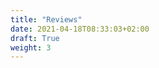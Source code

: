 ```yaml
---
title: "Reviews"
date: 2021-04-18T08:33:03+02:00
draft: True
weight: 3
---
```


<script type="text/javascript" src="https://cdn.pydata.org/bokeh/release/bokeh-1.4.0.min.js"></script>
<script type="text/javascript">
            Bokeh.set_log_level("info");
</script>
<div class="bk-root" id="6da644ca-8642-4243-83c5-58873996170b" data-root-id="1158"></div>
<script type="application/json" id="1735">
          {"0ba1bf25-f3af-4c5d-a1a0-99f51833266d":{"roots":{"references":[{"attributes":{"callback":null,"factors":["Bars","Breakfast &amp; Brunch","Buffets","Burgers","Cafes","Coffee &amp; Tea","Diners","Fast Food","Food","Nightlife","Pizza","Salad","Sandwiches","Steakhouses","Sushi Bars","Vegetarian","Wine Bars"]},"id":"1044","type":"FactorRange"},{"attributes":{"bottom_units":"screen","fill_alpha":{"value":0.5},"fill_color":{"value":"lightgrey"},"left_units":"screen","level":"overlay","line_alpha":{"value":1.0},"line_color":{"value":"black"},"line_dash":[4,4],"line_width":{"value":2},"render_mode":"css","right_units":"screen","top_units":"screen"},"id":"1190","type":"BoxAnnotation"},{"attributes":{"callback":null,"start":0},"id":"1046","type":"DataRange1d"},{"attributes":{"below":[{"id":"1052","type":"CategoricalAxis"}],"center":[{"id":"1055","type":"Grid"},{"id":"1060","type":"Grid"}],"left":[{"id":"1056","type":"LinearAxis"}],"plot_height":300,"renderers":[{"id":"1077","type":"GlyphRenderer"}],"title":{"id":"1042","type":"Title"},"toolbar":{"id":"1067","type":"Toolbar"},"toolbar_location":null,"x_range":{"id":"1044","type":"FactorRange"},"x_scale":{"id":"1048","type":"CategoricalScale"},"y_range":{"id":"1046","type":"DataRange1d"},"y_scale":{"id":"1050","type":"LinearScale"}},"id":"1041","subtype":"Figure","type":"Plot"},{"attributes":{},"id":"1189","type":"UnionRenderers"},{"attributes":{"active_drag":"auto","active_inspect":"auto","active_multi":null,"active_scroll":"auto","active_tap":"auto","tools":[{"id":"1100","type":"PanTool"},{"id":"1101","type":"WheelZoomTool"},{"id":"1102","type":"BoxZoomTool"},{"id":"1103","type":"SaveTool"},{"id":"1104","type":"ResetTool"},{"id":"1105","type":"HelpTool"}]},"id":"1106","type":"Toolbar"},{"attributes":{},"id":"1164","type":"CategoricalTickFormatter"},{"attributes":{"callback":null,"tabs":[{"id":"1040","type":"Panel"},{"id":"1079","type":"Panel"},{"id":"1118","type":"Panel"},{"id":"1157","type":"Panel"}]},"id":"1158","type":"Tabs"},{"attributes":{},"id":"1105","type":"HelpTool"},{"attributes":{"fill_alpha":{"value":0.1},"fill_color":{"value":"#1f77b4"},"line_alpha":{"value":0.1},"line_color":{"value":"#1f77b4"},"top":{"field":"top"},"width":{"value":0.7},"x":{"field":"x"}},"id":"1115","type":"VBar"},{"attributes":{"source":{"id":"1035","type":"ColumnDataSource"}},"id":"1039","type":"CDSView"},{"attributes":{},"id":"1182","type":"Selection"},{"attributes":{"source":{"id":"1152","type":"ColumnDataSource"}},"id":"1156","type":"CDSView"},{"attributes":{},"id":"1104","type":"ResetTool"},{"attributes":{"source":{"id":"1113","type":"ColumnDataSource"}},"id":"1117","type":"CDSView"},{"attributes":{},"id":"1103","type":"SaveTool"},{"attributes":{"below":[{"id":"1091","type":"CategoricalAxis"}],"center":[{"id":"1094","type":"Grid"},{"id":"1099","type":"Grid"}],"left":[{"id":"1095","type":"LinearAxis"}],"plot_height":300,"renderers":[{"id":"1116","type":"GlyphRenderer"}],"title":{"id":"1081","type":"Title"},"toolbar":{"id":"1106","type":"Toolbar"},"toolbar_location":null,"x_range":{"id":"1083","type":"FactorRange"},"x_scale":{"id":"1087","type":"CategoricalScale"},"y_range":{"id":"1085","type":"DataRange1d"},"y_scale":{"id":"1089","type":"LinearScale"}},"id":"1080","subtype":"Figure","type":"Plot"},{"attributes":{"overlay":{"id":"1187","type":"BoxAnnotation"}},"id":"1102","type":"BoxZoomTool"},{"attributes":{"source":{"id":"1074","type":"ColumnDataSource"}},"id":"1078","type":"CDSView"},{"attributes":{"fill_color":{"value":"lightblue"},"line_color":{"value":"lightblue"},"top":{"field":"top"},"width":{"value":0.7},"x":{"field":"x"}},"id":"1075","type":"VBar"},{"attributes":{},"id":"1027","type":"HelpTool"},{"attributes":{},"id":"1101","type":"WheelZoomTool"},{"attributes":{},"id":"1144","type":"HelpTool"},{"attributes":{},"id":"1186","type":"UnionRenderers"},{"attributes":{},"id":"1100","type":"PanTool"},{"attributes":{},"id":"1026","type":"ResetTool"},{"attributes":{},"id":"1172","type":"CategoricalTickFormatter"},{"attributes":{"data_source":{"id":"1113","type":"ColumnDataSource"},"glyph":{"id":"1114","type":"VBar"},"hover_glyph":null,"muted_glyph":null,"nonselection_glyph":{"id":"1115","type":"VBar"},"selection_glyph":null,"view":{"id":"1117","type":"CDSView"}},"id":"1116","type":"GlyphRenderer"},{"attributes":{},"id":"1143","type":"ResetTool"},{"attributes":{},"id":"1025","type":"SaveTool"},{"attributes":{},"id":"1188","type":"Selection"},{"attributes":{"data_source":{"id":"1074","type":"ColumnDataSource"},"glyph":{"id":"1075","type":"VBar"},"hover_glyph":null,"muted_glyph":null,"nonselection_glyph":{"id":"1076","type":"VBar"},"selection_glyph":null,"view":{"id":"1078","type":"CDSView"}},"id":"1077","type":"GlyphRenderer"},{"attributes":{},"id":"1142","type":"SaveTool"},{"attributes":{"overlay":{"id":"1181","type":"BoxAnnotation"}},"id":"1024","type":"BoxZoomTool"},{"attributes":{"bottom_units":"screen","fill_alpha":{"value":0.5},"fill_color":{"value":"lightgrey"},"left_units":"screen","level":"overlay","line_alpha":{"value":1.0},"line_color":{"value":"black"},"line_dash":[4,4],"line_width":{"value":2},"render_mode":"css","right_units":"screen","top_units":"screen"},"id":"1187","type":"BoxAnnotation"},{"attributes":{},"id":"1066","type":"HelpTool"},{"attributes":{"overlay":{"id":"1190","type":"BoxAnnotation"}},"id":"1141","type":"BoxZoomTool"},{"attributes":{},"id":"1023","type":"WheelZoomTool"},{"attributes":{},"id":"1065","type":"ResetTool"},{"attributes":{},"id":"1140","type":"WheelZoomTool"},{"attributes":{},"id":"1022","type":"PanTool"},{"attributes":{"data_source":{"id":"1035","type":"ColumnDataSource"},"glyph":{"id":"1036","type":"VBar"},"hover_glyph":null,"muted_glyph":null,"nonselection_glyph":{"id":"1037","type":"VBar"},"selection_glyph":null,"view":{"id":"1039","type":"CDSView"}},"id":"1038","type":"GlyphRenderer"},{"attributes":{"formatter":{"id":"1174","type":"BasicTickFormatter"},"major_tick_line_color":{"value":null},"minor_tick_line_color":{"value":null},"ticker":{"id":"1096","type":"BasicTicker"}},"id":"1095","type":"LinearAxis"},{"attributes":{},"id":"1064","type":"SaveTool"},{"attributes":{},"id":"1139","type":"PanTool"},{"attributes":{"dimension":1,"ticker":{"id":"1096","type":"BasicTicker"}},"id":"1099","type":"Grid"},{"attributes":{"data_source":{"id":"1152","type":"ColumnDataSource"},"glyph":{"id":"1153","type":"VBar"},"hover_glyph":null,"muted_glyph":null,"nonselection_glyph":{"id":"1154","type":"VBar"},"selection_glyph":null,"view":{"id":"1156","type":"CDSView"}},"id":"1155","type":"GlyphRenderer"},{"attributes":{"overlay":{"id":"1184","type":"BoxAnnotation"}},"id":"1063","type":"BoxZoomTool"},{"attributes":{"grid_line_color":null,"ticker":{"id":"1092","type":"CategoricalTicker"}},"id":"1094","type":"Grid"},{"attributes":{"fill_alpha":{"value":0.1},"fill_color":{"value":"#1f77b4"},"line_alpha":{"value":0.1},"line_color":{"value":"#1f77b4"},"top":{"field":"top"},"width":{"value":0.7},"x":{"field":"x"}},"id":"1037","type":"VBar"},{"attributes":{"active_drag":"auto","active_inspect":"auto","active_multi":null,"active_scroll":"auto","active_tap":"auto","tools":[{"id":"1139","type":"PanTool"},{"id":"1140","type":"WheelZoomTool"},{"id":"1141","type":"BoxZoomTool"},{"id":"1142","type":"SaveTool"},{"id":"1143","type":"ResetTool"},{"id":"1144","type":"HelpTool"}]},"id":"1145","type":"Toolbar"},{"attributes":{},"id":"1062","type":"WheelZoomTool"},{"attributes":{},"id":"1092","type":"CategoricalTicker"},{"attributes":{},"id":"1096","type":"BasicTicker"},{"attributes":{},"id":"1061","type":"PanTool"},{"attributes":{"bottom_units":"screen","fill_alpha":{"value":0.5},"fill_color":{"value":"lightgrey"},"left_units":"screen","level":"overlay","line_alpha":{"value":1.0},"line_color":{"value":"black"},"line_dash":[4,4],"line_width":{"value":2},"render_mode":"css","right_units":"screen","top_units":"screen"},"id":"1181","type":"BoxAnnotation"},{"attributes":{"formatter":{"id":"1172","type":"CategoricalTickFormatter"},"major_label_orientation":"vertical","major_tick_line_color":{"value":null},"ticker":{"id":"1092","type":"CategoricalTicker"}},"id":"1091","type":"CategoricalAxis"},{"attributes":{"child":{"id":"1041","subtype":"Figure","type":"Plot"},"title":"Type of restaurant"},"id":"1079","type":"Panel"},{"attributes":{"align":"center","text":"Fake reviews by stars","text_font_size":{"value":"13pt"}},"id":"1003","type":"Title"},{"attributes":{},"id":"1185","type":"Selection"},{"attributes":{"formatter":{"id":"1166","type":"BasicTickFormatter"},"major_tick_line_color":{"value":null},"minor_tick_line_color":{"value":null},"ticker":{"id":"1018","type":"BasicTicker"}},"id":"1017","type":"LinearAxis"},{"attributes":{},"id":"1089","type":"LinearScale"},{"attributes":{"active_drag":"auto","active_inspect":"auto","active_multi":null,"active_scroll":"auto","active_tap":"auto","tools":[{"id":"1061","type":"PanTool"},{"id":"1062","type":"WheelZoomTool"},{"id":"1063","type":"BoxZoomTool"},{"id":"1064","type":"SaveTool"},{"id":"1065","type":"ResetTool"},{"id":"1066","type":"HelpTool"}]},"id":"1067","type":"Toolbar"},{"attributes":{"callback":null,"data":{"top":[20.797218839054498,20.33959906141604,16.738218849840255,18.66503263316898,16.890929802078883,18.13324727481354,15.535341914143958,15.484303215926493,18.798252966868134,20.366000156379947,23.11402328888206,17.9373491988204,18.45377523050087,22.78799940716902,23.366234436487968,17.013662435826685,22.80720957384705],"x":["Bars","Breakfast &amp; Brunch","Buffets","Burgers","Cafes","Coffee &amp; Tea","Diners","Fast Food","Food","Nightlife","Pizza","Salad","Sandwiches","Steakhouses","Sushi Bars","Vegetarian","Wine Bars"]},"selected":{"id":"1182","type":"Selection"},"selection_policy":{"id":"1183","type":"UnionRenderers"}},"id":"1074","type":"ColumnDataSource"},{"attributes":{},"id":"1183","type":"UnionRenderers"},{"attributes":{"dimension":1,"ticker":{"id":"1018","type":"BasicTicker"}},"id":"1021","type":"Grid"},{"attributes":{"fill_alpha":{"value":0.1},"fill_color":{"value":"#1f77b4"},"line_alpha":{"value":0.1},"line_color":{"value":"#1f77b4"},"top":{"field":"top"},"width":{"value":0.7},"x":{"field":"x"}},"id":"1076","type":"VBar"},{"attributes":{},"id":"1180","type":"UnionRenderers"},{"attributes":{"active_drag":"auto","active_inspect":"auto","active_multi":null,"active_scroll":"auto","active_tap":"auto","tools":[{"id":"1022","type":"PanTool"},{"id":"1023","type":"WheelZoomTool"},{"id":"1024","type":"BoxZoomTool"},{"id":"1025","type":"SaveTool"},{"id":"1026","type":"ResetTool"},{"id":"1027","type":"HelpTool"}]},"id":"1028","type":"Toolbar"},{"attributes":{"formatter":{"id":"1178","type":"BasicTickFormatter"},"major_tick_line_color":{"value":null},"minor_tick_line_color":{"value":null},"ticker":{"id":"1135","type":"BasicTicker"}},"id":"1134","type":"LinearAxis"},{"attributes":{"below":[{"id":"1130","type":"CategoricalAxis"}],"center":[{"id":"1133","type":"Grid"},{"id":"1138","type":"Grid"}],"left":[{"id":"1134","type":"LinearAxis"}],"plot_height":300,"renderers":[{"id":"1155","type":"GlyphRenderer"}],"title":{"id":"1120","type":"Title"},"toolbar":{"id":"1145","type":"Toolbar"},"toolbar_location":null,"x_range":{"id":"1122","type":"FactorRange"},"x_scale":{"id":"1126","type":"CategoricalScale"},"y_range":{"id":"1124","type":"DataRange1d"},"y_scale":{"id":"1128","type":"LinearScale"}},"id":"1119","subtype":"Figure","type":"Plot"},{"attributes":{"callback":null,"factors":["1.0","1.5","2.0","2.5","3.0","3.5","4.0","4.5","5.0"]},"id":"1005","type":"FactorRange"},{"attributes":{"ticker":{"id":"1014","type":"CategoricalTicker"}},"id":"1016","type":"Grid"},{"attributes":{"align":"center","text":"Fake reviews by type of restaurant","text_font_size":{"value":"13pt"}},"id":"1042","type":"Title"},{"attributes":{"dimension":1,"ticker":{"id":"1135","type":"BasicTicker"}},"id":"1138","type":"Grid"},{"attributes":{},"id":"1087","type":"CategoricalScale"},{"attributes":{"callback":null,"start":0},"id":"1085","type":"DataRange1d"},{"attributes":{"fill_alpha":{"value":0.1},"fill_color":{"value":"#1f77b4"},"line_alpha":{"value":0.1},"line_color":{"value":"#1f77b4"},"top":{"field":"top"},"width":{"value":0.7},"x":{"field":"x"}},"id":"1154","type":"VBar"},{"attributes":{},"id":"1014","type":"CategoricalTicker"},{"attributes":{"grid_line_color":null,"ticker":{"id":"1131","type":"CategoricalTicker"}},"id":"1133","type":"Grid"},{"attributes":{},"id":"1018","type":"BasicTicker"},{"attributes":{"formatter":{"id":"1164","type":"CategoricalTickFormatter"},"major_tick_line_color":{"value":null},"ticker":{"id":"1014","type":"CategoricalTicker"}},"id":"1013","type":"CategoricalAxis"},{"attributes":{"formatter":{"id":"1170","type":"BasicTickFormatter"},"major_tick_line_color":{"value":null},"minor_tick_line_color":{"value":null},"ticker":{"id":"1057","type":"BasicTicker"}},"id":"1056","type":"LinearAxis"},{"attributes":{},"id":"1131","type":"CategoricalTicker"},{"attributes":{"callback":null,"factors":["British Columbia","Colorado","Florida","Georgia","Kansas","Kentucky","Massachusetts","Ohio","Oregon","Texas","Washington"]},"id":"1122","type":"FactorRange"},{"attributes":{"dimension":1,"ticker":{"id":"1057","type":"BasicTicker"}},"id":"1060","type":"Grid"},{"attributes":{},"id":"1135","type":"BasicTicker"},{"attributes":{},"id":"1011","type":"LinearScale"},{"attributes":{"formatter":{"id":"1176","type":"CategoricalTickFormatter"},"major_label_orientation":"vertical","major_tick_line_color":{"value":null},"ticker":{"id":"1131","type":"CategoricalTicker"}},"id":"1130","type":"CategoricalAxis"},{"attributes":{"fill_color":{"value":"lightblue"},"line_color":{"value":"lightblue"},"top":{"field":"top"},"width":{"value":0.7},"x":{"field":"x"}},"id":"1114","type":"VBar"},{"attributes":{"grid_line_color":null,"ticker":{"id":"1053","type":"CategoricalTicker"}},"id":"1055","type":"Grid"},{"attributes":{"align":"center","text":"Fake reviews by type of kitchen","text_font_size":{"value":"13pt"}},"id":"1081","type":"Title"},{"attributes":{},"id":"1128","type":"LinearScale"},{"attributes":{"bottom_units":"screen","fill_alpha":{"value":0.5},"fill_color":{"value":"lightgrey"},"left_units":"screen","level":"overlay","line_alpha":{"value":1.0},"line_color":{"value":"black"},"line_dash":[4,4],"line_width":{"value":2},"render_mode":"css","right_units":"screen","top_units":"screen"},"id":"1184","type":"BoxAnnotation"},{"attributes":{},"id":"1009","type":"CategoricalScale"},{"attributes":{"fill_color":{"value":"lightblue"},"line_color":{"value":"lightblue"},"top":{"field":"top"},"width":{"value":0.7},"x":{"field":"x"}},"id":"1153","type":"VBar"},{"attributes":{},"id":"1053","type":"CategoricalTicker"},{"attributes":{"callback":null,"data":{"top":[21.734655794437973,15.67467360864592,20.36353353836769,21.499527239193622,16.0,45.45454545454545,20.38467887514444,20.16000892035793,18.383175800148063,19.181201863957025,15.094775774387426],"x":["British Columbia","Colorado","Florida","Georgia","Kansas","Kentucky","Massachusetts","Ohio","Oregon","Texas","Washington"]},"selected":{"id":"1188","type":"Selection"},"selection_policy":{"id":"1189","type":"UnionRenderers"}},"id":"1152","type":"ColumnDataSource"},{"attributes":{"callback":null,"start":0},"id":"1007","type":"DataRange1d"},{"attributes":{"callback":null,"factors":["American (New)","American (Traditional)","Cajun/Creole","Caribbean","Chinese","Greek","Indian","Italian","Japanese","Korean","Latin American","Mediterranean","Mexican","New Mexican Cuisine","Thai","Vietnamese"]},"id":"1083","type":"FactorRange"},{"attributes":{},"id":"1057","type":"BasicTicker"},{"attributes":{"fill_color":{"value":"lightblue"},"line_color":{"value":"lightblue"},"top":{"field":"top"},"width":{"value":0.7},"x":{"field":"x"}},"id":"1036","type":"VBar"},{"attributes":{"formatter":{"id":"1168","type":"CategoricalTickFormatter"},"major_label_orientation":"vertical","major_tick_line_color":{"value":null},"ticker":{"id":"1053","type":"CategoricalTicker"}},"id":"1052","type":"CategoricalAxis"},{"attributes":{},"id":"1126","type":"CategoricalScale"},{"attributes":{"child":{"id":"1002","subtype":"Figure","type":"Plot"},"title":"Stars"},"id":"1040","type":"Panel"},{"attributes":{},"id":"1176","type":"CategoricalTickFormatter"},{"attributes":{},"id":"1166","type":"BasicTickFormatter"},{"attributes":{"callback":null,"start":0},"id":"1124","type":"DataRange1d"},{"attributes":{"child":{"id":"1080","subtype":"Figure","type":"Plot"},"title":"Type of kitchen"},"id":"1118","type":"Panel"},{"attributes":{},"id":"1050","type":"LinearScale"},{"attributes":{"child":{"id":"1119","subtype":"Figure","type":"Plot"},"title":"State"},"id":"1157","type":"Panel"},{"attributes":{},"id":"1170","type":"BasicTickFormatter"},{"attributes":{"callback":null,"data":{"top":[28.74617737003058,21.183637946040037,21.130090912797098,22.007422946587056,20.011000613252577,19.731454975345375,20.25054532100566,19.38017248608307,17.29164572232834],"x":["1.0","1.5","2.0","2.5","3.0","3.5","4.0","4.5","5.0"]},"selected":{"id":"1179","type":"Selection"},"selection_policy":{"id":"1180","type":"UnionRenderers"}},"id":"1035","type":"ColumnDataSource"},{"attributes":{},"id":"1174","type":"BasicTickFormatter"},{"attributes":{},"id":"1048","type":"CategoricalScale"},{"attributes":{},"id":"1179","type":"Selection"},{"attributes":{"callback":null,"data":{"top":[21.084502023342885,19.315815330050206,24.518894739294534,18.057986454607715,17.017480627140024,15.954306250802208,13.322300372362433,23.42997654224454,22.71558899130056,19.394512771996215,18.07261890280988,17.282906306346415,16.421149672537307,17.59441560766064,19.53075973197838,16.98450854700855],"x":["American (New)","American (Traditional)","Cajun/Creole","Caribbean","Chinese","Greek","Indian","Italian","Japanese","Korean","Latin American","Mediterranean","Mexican","New Mexican Cuisine","Thai","Vietnamese"]},"selected":{"id":"1185","type":"Selection"},"selection_policy":{"id":"1186","type":"UnionRenderers"}},"id":"1113","type":"ColumnDataSource"},{"attributes":{"align":"center","text":"Fake reviews by state","text_font_size":{"value":"13pt"}},"id":"1120","type":"Title"},{"attributes":{},"id":"1168","type":"CategoricalTickFormatter"},{"attributes":{"below":[{"id":"1013","type":"CategoricalAxis"}],"center":[{"id":"1016","type":"Grid"},{"id":"1021","type":"Grid"}],"left":[{"id":"1017","type":"LinearAxis"}],"plot_height":300,"renderers":[{"id":"1038","type":"GlyphRenderer"}],"title":{"id":"1003","type":"Title"},"toolbar":{"id":"1028","type":"Toolbar"},"toolbar_location":null,"x_range":{"id":"1005","type":"FactorRange"},"x_scale":{"id":"1009","type":"CategoricalScale"},"y_range":{"id":"1007","type":"DataRange1d"},"y_scale":{"id":"1011","type":"LinearScale"}},"id":"1002","subtype":"Figure","type":"Plot"},{"attributes":{},"id":"1178","type":"BasicTickFormatter"}],"root_ids":["1158"]},"title":"Bokeh Application","version":"1.4.0"}}
        </script>
        <script type="text/javascript">
          (function() {
            var fn = function() {
              Bokeh.safely(function() {
                (function(root) {
                  function embed_document(root) {
                  var docs_json = document.getElementById('1735').textContent;
                  var render_items = [{"docid":"0ba1bf25-f3af-4c5d-a1a0-99f51833266d","roots":{"1158":"6da644ca-8642-4243-83c5-58873996170b"}}];
                  root.Bokeh.embed.embed_items(docs_json, render_items);
                  }
                  if (root.Bokeh !== undefined) {
                    embed_document(root);
                  } else {
                    var attempts = 0;
                    var timer = setInterval(function(root) {
                      if (root.Bokeh !== undefined) {
                        clearInterval(timer);
                        embed_document(root);
                      } else {
                        attempts++;
                        if (attempts > 100) {
                          clearInterval(timer);
                          console.log("Bokeh: ERROR: Unable to run BokehJS code because BokehJS library is missing");
                        }
                      }
                    }, 10, root)
                  }
                })(window);
              });
            };
            if (document.readyState != "loading") fn();
            else document.addEventListener("DOMContentLoaded", fn);
          })();
        </script>